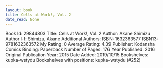 ```yaml
---
layout: book
title: Cells at Work!, Vol. 2
date_read: None
---
```


Book Id: 29844803
Title: Cells at Work!, Vol. 2
Author: Akane Shimizu
Author l-f: Shimizu, Akane
Additional Authors: 
ISBN: 1632363577
ISBN13: 9781632363572
My Rating: 0
Average Rating: 4.39
Publisher: Kodansha Comics
Binding: Paperback
Number of Pages: 176
Year Published: 2016
Original Publication Year: 2015
Date Added: 2019/10/15
Bookshelves: kupka-wstydu
Bookshelves with positions: kupka-wstydu (#252)

